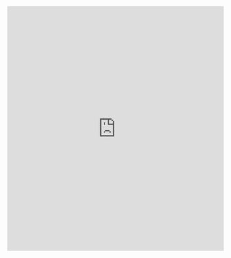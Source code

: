 <p><iframe allowfullscreen width="100%" height="569" class="google-slides-iframe" frameborder="0" scrolling="no" src="https://docs.google.com/presentation/d/e/2PACX-1vRhsuz9iaziZ_5-UJe1N5kguL6Z-dTFw9v8AMZQz4KVxAu5ZsxicHC0NBdKLgbstPT6qCk3YP4I92s8/embed?start=false&amp;loop=false&amp;delayms=3000"></iframe></p>